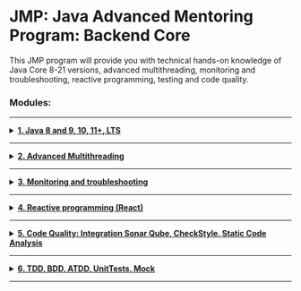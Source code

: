 # JMP: Java Advanced Mentoring Program: Backend Core

This JMP program will provide you with technical hands-on knowledge of Java Core 8-21 versions, advanced multithreading, monitoring and troubleshooting, reactive programming, testing and code quality.

### Modules:

---

<details>
<summary><u><strong>1. Java 8 and 9, 10, 11+, LTS</strong></u></summary>

[Practical task](jmp-advanced-backend-core-module1/README.md)

#### Topics:

- Java 8 features
- Java 9 features
- Java 10 features
- Java 11 features
- Lambdas
- Stream API
- Jigsaw
- Date API


<details>
<summary><u>References:</u></summary>

- [Java 8 in Action - Book](https://www.manning.com/books/java-8-in-action)
- [Java 8 Stream Tutorial & Examples](https://winterbe.com/posts/2014/07/31/java8-stream-tutorial-examples/)
- [Guide to Java 8 Optional](https://www.baeldung.com/java-optional)
- [Functional Interface in Java](https://www.scaler.com/topics/functional-interface-in-java/)
- [Java 8 Tutorials by Mkyong](https://mkyong.com/tutorials/java-8-tutorials/)
- [Java 8 Features with Examples](https://www.digitalocean.com/community/tutorials/java-8-features-with-examples)
- [Java 9 Modularity](https://www.baeldung.com/java-9-modularity)
- [Java 9 Features with Examples](https://www.digitalocean.com/community/tutorials/java-9-features-with-examples#factory-methods-for-immutable-list-set-map-and-map-entry)
- [What's New in Java 10](https://www.digitalocean.com/community/tutorials/java-10-features)
- [Var in Java 10 - Work in Progress](https://dzone.com/articles/var-work-in-progress)
- [What's New in Java 11](https://mkyong.com/java/what-is-new-in-java-11/)
- [Java 11 Features](https://www.digitalocean.com/community/tutorials/java-11-features)
- [What's New in Java 17](https://mkyong.com/java/what-is-new-in-java-17/)
- [What's New in Java 18](https://mkyong.com/java/what-is-new-in-java-18/)
- [What's New in Java 19](https://mkyong.com/java/what-is-new-in-java-19/)

</details>
</details>

---

<details>
<summary><u><strong>2. Advanced Multithreading</strong></u></summary>

#### Topics:

- What is concurrency
- Thread API
- Java memory model
- Semaphore, CountDownLatch, CyclicBarrier
- Completable future, parallel streams
- Anatomy of Synchronization
- Locks
- Atomics
- Thread pools
- Concurrent collections


<details>
<summary><u><strong>References:</strong></u></summary>

Documentation:
- [https://docs.oracle.com/javase/tutorial/essential/concurrency/](https://docs.oracle.com/javase/tutorial/essential/concurrency/)

References:
- [JMM](https://shipilev.net/blog/2014/jmm-pragmatics/)
- [Set of articles that cover most of the required topics](https://www.baeldung.com/java-concurrency)
- [An Introduction to Thread in Java](https://www.simplilearn.com/tutorials/java-tutori3al/thread-in-java)
- [ExecutorService Internal Working in Java](https://medium.com/codex/executorservice-internal-working-in-java-7b286882f54e)
- [Deadlock: What It Is, How to Detect, Handle and Prevent?](https://www.baeldung.com/cs/os-deadlock)
- [Synchronization in Java](https://www.mygreatlearning.com/blog/synchronization-in-java/)
- [CyclicBarrier in Java](https://www.baeldung.com/java-cyclic-barrier)
- [Java CompletableFuture Tutorial with Examples](https://www.callicoder.com/java-8-completablefuture-tutorial/)
- [A Guide to ConcurrentMap](https://www.baeldung.com/java-concurrent-map)

- [Understanding Volatile in Java](https://www.baeldung.com/java-volatile)
- [Thread in Java Tutorial](https://www.simplilearn.com/tutorials/java-tutorial/thread-in-java)
- [ExecutorService Internal Working in Java](https://medium.com/codex/executorservice-internal-working-in-java-7b286882f54e)
- [Understanding Deadlocks in Operating Systems](https://www.baeldung.com/cs/os-deadlock)
- [Synchronization in Java](https://www.mygreatlearning.com/blog/synchronization-in-java/)
- [Using CyclicBarrier in Java](https://www.baeldung.com/java-cyclic-barrier)
- [Java 8 CompletableFuture Tutorial](https://www.callicoder.com/java-8-completablefuture-tutorial/)
- [Concurrent Maps in Java](https://www.baeldung.com/java-concurrent-map)
- [Java 8 Parallel Streams](https://www.baeldung.com/java-8-parallel-streams-custom-threadpool)

Books:
- [Java-Concurrency-Practice-Brian-Goetz](https://www.amazon.com/Java-Concurrency-Practice-Brian-Goetz/dp/0321349601)
- [Art-Multiprocessor-Programming](https://www.amazon.com/Art-Multiprocessor-Programming-Revised-Reprint/dp/0123973376)


</details>
</details>

---

<details>
<summary><u><strong>3. Monitoring and troubleshooting</strong></u></summary>

#### Topics:

- JVM utilities to monitor and troubleshoot java applications
- Common mistakes in Java programs and how to identify them: OutOfMemory, deadlocks etc.


<details>
<summary><u><strong>References:</strong></u></summary>

- [Java VisualVM Guide](https://docs.oracle.com/javase/8/docs/technotes/guides/visualvm/intro.html)
- [JConsole Guide](https://docs.oracle.com/javase/8/docs/technotes/guides/management/jconsole.html)
- [The jcmd Utility](https://docs.oracle.com/javase/8/docs/technotes/guides/troubleshoot/tooldescr006.html)
- [The jmap Utility](https://docs.oracle.com/javase/8/docs/technotes/guides/troubleshoot/tooldescr014.html)
- [The jhat Utility](https://docs.oracle.com/javase/8/docs/technotes/guides/troubleshoot/tooldescr012.html)
- [The jstack Utility](https://docs.oracle.com/javase/8/docs/technotes/guides/troubleshoot/tooldescr016.html)
- [The jps Utility](https://docs.oracle.com/javase/8/docs/technotes/guides/troubleshoot/tooldescr015.html)
- [JVM Tool Interface (JVM TI)](https://docs.oracle.com/javase/8/docs/technotes/guides/jvmti/)
- [Analyzing a Heap Dump Using OQL](https://visualvm.github.io/documentation.html)
- [Java Mission Control](https://github.com/openjdk/jmc)
- [Creating and Analyzing Java Heap Dumps](https://reflectoring.io/create-analyze-heapdump/)
- [Java Heap Dump Analyzer](https://dzone.com/articles/java-heap-dump-analyzer-1)
- [Understanding Memory Leaks in Java](https://www.baeldung.com/java-memory-leaks)

</details>
</details>

---

<details>
<summary><u><strong>4. Reactive programming (React)</strong></u></summary>

#### Topics:
- Project Reactor and Reactive Core
- Reactive web app with Spring Boot
- Spring WebFlux
- Spring Reactive Data

<details>
<summary><u><strong>References:</strong></u></summary>

- [Reactive programming](https://levelup.gitconnected.com/okay-but-what-exactly-is-reactive-programming-64ca2aabd1aa)
- [Reactive mindset](https://www.linkedin.com/pulse/reactive-programming-selcuk-sert%3FtrackingId=NCjc2lXwTZuMjeHM0c0%252B1A%253D%253D/?trackingId=NCjc2lXwTZuMjeHM0c0%2B1A%3D%3D)
- [Into to Project Reactor for Spring](https://www.linkedin.com/pulse/project-reactor-core-introduction-anmol-bhatia/)
- [What is Mono And Flux](https://www.linkedin.com/pulse/project-reactor-how-mono-flux-work-anmol-bhatia/)
- [Java Reactive](https://reflectoring.io/getting-started-with-spring-webflux/)
- [Spring Boot WebFlux project example](https://spring.io/guides/gs/reactive-rest-service/)
- [Building a Reactive App with Angular and Spring Boot 2](https://www.linkedin.com/learning/building-a-reactive-app-with-angular-and-spring-boot-2/zero-to-full-stack-app-with-angular-and-spring-boot?u=2113185)

</details>
</details>

---

<details>
<summary><u><strong>5. Code Quality: Integration Sonar Qube, CheckStyle. Static Code Analysis</strong></u></summary>

#### Topics:
- Code Quality Overview
- Practise to improve Code Quality
- SonarQube Overview

<details>
<summary><u><strong>References:</strong></u></summary>

- [Clean Code](https://www.amazon.com/Clean-Code-Handbook-Software-Craftsmanship/dp/0132350882)
- [11 Best Practices and Tools to Improve the Java Code Quality](https://www.romexsoft.com/blog/improve-java-code-quality/)
- [S.O.L.I.D OCP Liskov SRP IS DI](https://www.baeldung.com/solid-principles)
- [Clean Coding in Java](https://www.baeldung.com/java-clean-code)
- [Understanding the DRY Principle](https://www.plutora.com/blog/understanding-the-dry-dont-repeat-yourself-principle)


</details>
</details>

--- 

<details>
<summary><u><strong>6. TDD, BDD, ATDD, UnitTests, Mock</strong></u></summary>

#### Topics:
- TDD and BDD approaches
- Testing best practices
- Mocking and spying
- TestNG or JUnit

<details>
<summary><u><strong>References:</strong></u></summary>

Documentation:

-   [jUnit5](https://junit.org/junit5/docs/current/user-guide/#overview)
-   [testNG](https://testng.org/doc/)
-   [Hamcrest](https://code.google.com/archive/p/hamcrest/wikis/Tutorial.wiki)
-   [Mockito](https://site.mockito.org/)
-   [Mockito - Tutorial](https://www.vogella.com/tutorials/Mockito/article.html)
-   [EasyMock](https://easymock.org/user-guide.html)
-   [Powermock](https://github.com/powermock/powermock/wiki)
    
Books

-   Test NG Beginner's Guide (Varun Menon)
-   Test Driven: Practical TDD (Lasse Koskela)
-   Test-Driven Java Development (Viktor Farcic)
-   The Cucumber for Java (Seb Rose)
-   The Art of Unit Testing (Roy Osherove)
-   BDD in Action: Behaviordriven Development for the Whole (John Smart)
-   Working Effectively with Legacy Code: WORK EFFECT LEG CODE \_p1 (Robert C. Martin Series)

Sites:

-   [Effective unit testing](https://www.youtube.com/watch?v=fr1E9aVnBxw)
-   [FIRST principles](https://howtodoinjava.com/best-practices/first-principles-for-good-tests/)
-   [Best practices](https://howtodoinjava.com/best-practices/unit-testing-best-practices-junit-reference-guide/)
-   [jUnit5](https://www.youtube.com/watch?v=0qI6_NKFQsY)
-   [Test Doubles](http://martinfowler.com/bliki/TestDouble.html)
-   [Mocks are not Stubs](http://martinfowler.com/articles/mocksArentStubs.html)
-   [Mocks Fakes Stubs and Dummy](http://xunitpatterns.com/Mocks,%20Fakes,%20Stubs%20and%20Dummies.html)
-   [Testing pyramid](https://martinfowler.com/bliki/TestPyramid.html)
-   [Agile + Testing Pyramid](https://kb.epam.com/display/EAGILCC/Agile+Testing+Pyramid)
-   [Practical Test Pyramid](https://martinfowler.com/articles/practical-test-pyramid.html)
-   [Integration tests](http://softwaretestingfundamentals.com/integration-testing/)
-   [JUnit User Guide](http://junit.org/junit5/docs/current/user-guide/)
-   [TestNG doc](http://testng.org/doc/)
-   [Mockito site](http://site.mockito.org/)
-   [EasyMock User Guide](http://easymock.org/user-guide.html)
-   [Powermock wiki](https://github.com/powermock/powermock/wiki)
-   [Mock aren't stubs by Fowler](https://martinfowler.com/articles/mocksArentStubs.html)
-   [TDD best practices](https://technologyconversations.com/2013/12/24/test-driven-development-tdd-best-practices-using-java-examples-2/)
-   [Cucumber User Guide](https://cucumber.io/docs/reference/jvm#java)
-   [JBehave introduction](http://jbehave.org/introduction.html)

</details>
</details>

---